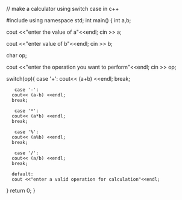 // make a calculator using switch case in c++

#include<iostream>
using namespace std;
int main()
{
   int a,b;

   cout <<"enter the value of a"<<endl;
   cin >> a;

   cout <<"enter value of b"<<endl;
   cin >> b;

   char op;

   cout <<"enter the operation you want to perform"<<endl;
   cin >> op;

   switch(op){
      case '+':
      cout<< (a+b) <<endl;
      break;

       case '-':
      cout<< (a-b) <<endl;
      break;

       case '*':
      cout<< (a*b) <<endl;
      break;

       case '%':
      cout<< (a%b) <<endl;
      break;

       case '/':
      cout<< (a/b) <<endl;
      break;

      default:
      cout <<"enter a valid operation for calculation"<<endl;

   }
return 0;
}
